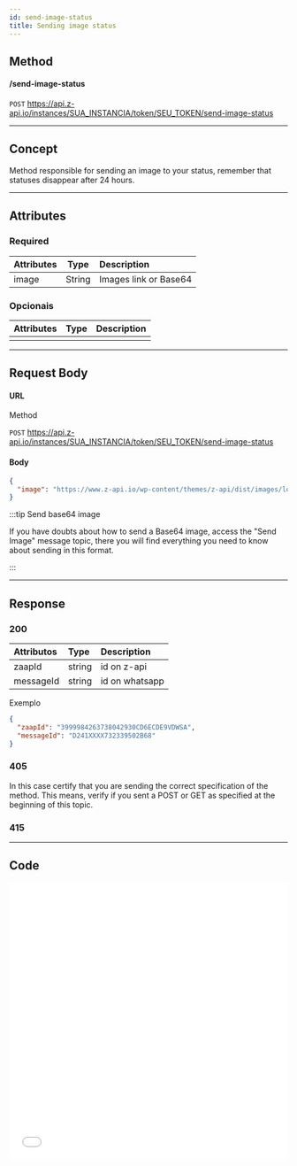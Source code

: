 ```yaml
---
id: send-image-status
title: Sending image status 
---
```


## Method

#### /send-image-status

`POST` https://api.z-api.io/instances/SUA_INSTANCIA/token/SEU_TOKEN/send-image-status

---

## Concept

Method responsible for sending an image to your status, remember that statuses disappear after 24 hours.

---

## Attributes

### Required

| Attributes |  Type | Description                    |
| :-------- | :----: | :--------------------------- |
| image     | String | Images link or Base64 |

### Opcionais

| Attributes | Type | Description |
| :-------- | :--: | :-------- |
|           |      |           |

---

## Request Body

#### URL

Method

`POST` https://api.z-api.io/instances/SUA_INSTANCIA/token/SEU_TOKEN/send-image-status

#### Body

```json
{
  "image": "https://www.z-api.io/wp-content/themes/z-api/dist/images/logo.svg"
}
```

:::tip Send base64 image

If you have doubts about how to send a Base64 image, access the "Send Image" message topic, there you will find everything you need to know about sending in this format.

:::

---

## Response

### 200

| Attributos| Type   | Description      |
| :-------- | :----- | :------------- |
| zaapId    | string | id on z-api    |
| messageId | string | id on whatsapp |

Exemplo

```json
{
  "zaapId": "3999984263738042930CD6ECDE9VDWSA",
  "messageId": "D241XXXX732339502B68"
}
```

### 405

In this case certify that you are sending the correct specification of the method. This means, verify if you sent a POST or GET as specified at the beginning of this topic.

### 415

---

## Code

<iframe src="//api.apiembed.com/?source=https://raw.githubusercontent.com/Z-API/z-api-docs/main/json-examples/send-image-status.json&targets=all" frameborder="0" scrolling="no" width="100%" height="500px" seamless></iframe>
